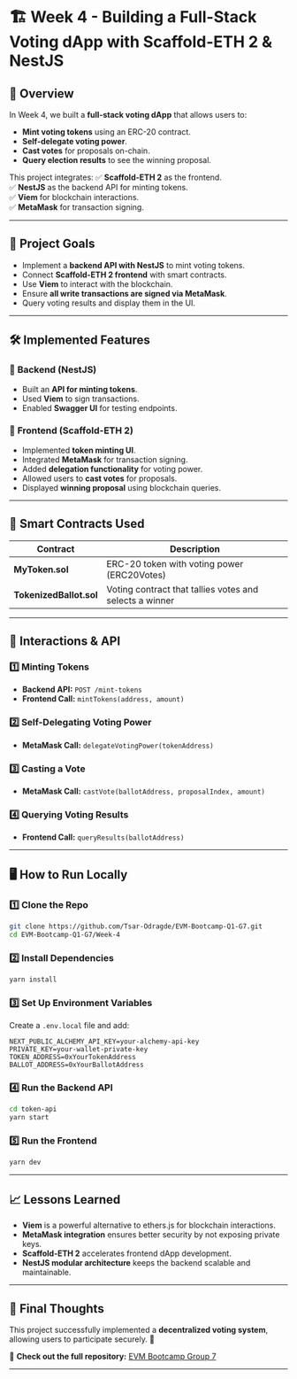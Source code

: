 # 🏗️ Week 4 - Building a Full-Stack Voting dApp with Scaffold-ETH 2 & NestJS

## 🚀 Overview
In Week 4, we built a **full-stack voting dApp** that allows users to:
- **Mint voting tokens** using an ERC-20 contract.
- **Self-delegate voting power**.
- **Cast votes** for proposals on-chain.
- **Query election results** to see the winning proposal.

This project integrates:
✅ **Scaffold-ETH 2** as the frontend.  
✅ **NestJS** as the backend API for minting tokens.  
✅ **Viem** for blockchain interactions.  
✅ **MetaMask** for transaction signing.  

---

## 🎯 **Project Goals**
- Implement a **backend API with NestJS** to mint voting tokens.
- Connect **Scaffold-ETH 2 frontend** with smart contracts.
- Use **Viem** to interact with the blockchain.
- Ensure **all write transactions are signed via MetaMask**.
- Query voting results and display them in the UI.

---

## 🛠️ **Implemented Features**
### 🔹 **Backend (NestJS)**
- Built an **API for minting tokens**.
- Used **Viem** to sign transactions.
- Enabled **Swagger UI** for testing endpoints.

### 🔹 **Frontend (Scaffold-ETH 2)**
- Implemented **token minting UI**.
- Integrated **MetaMask** for transaction signing.
- Added **delegation functionality** for voting power.
- Allowed users to **cast votes** for proposals.
- Displayed **winning proposal** using blockchain queries.

---

## 📜 **Smart Contracts Used**
| Contract          | Description |
|------------------|-------------|
| **MyToken.sol** | ERC-20 token with voting power (ERC20Votes) |
| **TokenizedBallot.sol** | Voting contract that tallies votes and selects a winner |

---

## 📡 **Interactions & API**
### 1️⃣ **Minting Tokens**
- **Backend API:** `POST /mint-tokens`
- **Frontend Call:** `mintTokens(address, amount)`

### 2️⃣ **Self-Delegating Voting Power**
- **MetaMask Call:** `delegateVotingPower(tokenAddress)`

### 3️⃣ **Casting a Vote**
- **MetaMask Call:** `castVote(ballotAddress, proposalIndex, amount)`

### 4️⃣ **Querying Voting Results**
- **Frontend Call:** `queryResults(ballotAddress)`

---

## 🖥️ **How to Run Locally**
### 1️⃣ Clone the Repo
```bash
git clone https://github.com/Tsar-Odragde/EVM-Bootcamp-Q1-G7.git
cd EVM-Bootcamp-Q1-G7/Week-4
```

### 2️⃣ Install Dependencies
```bash
yarn install
```

### 3️⃣ Set Up Environment Variables
Create a `.env.local` file and add:
```env
NEXT_PUBLIC_ALCHEMY_API_KEY=your-alchemy-api-key
PRIVATE_KEY=your-wallet-private-key
TOKEN_ADDRESS=0xYourTokenAddress
BALLOT_ADDRESS=0xYourBallotAddress
```

### 4️⃣ Run the Backend API
```bash
cd token-api
yarn start
```

### 5️⃣ Run the Frontend
```bash
yarn dev
```

---

## 📈 **Lessons Learned**
- **Viem** is a powerful alternative to ethers.js for blockchain interactions.
- **MetaMask integration** ensures better security by not exposing private keys.
- **Scaffold-ETH 2** accelerates frontend dApp development.
- **NestJS modular architecture** keeps the backend scalable and maintainable.

---

## 🎯 **Final Thoughts**
This project successfully implemented a **decentralized voting system**, allowing users to participate securely. 🚀

🔗 **Check out the full repository:** [EVM Bootcamp Group 7](https://github.com/Tsar-Odragde/EVM-Bootcamp-Q1-G7)

---
